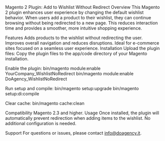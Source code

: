 Magento 2 Plugin: Add to Wishlist Without Redirect
Overview
This Magento 2 plugin enhances user experience by changing the default wishlist behavior. When users add a product to their wishlist, they can continue browsing without being redirected to a new page. This reduces interaction time and provides a smoother, more intuitive shopping experience.

Features
Adds products to the wishlist without redirecting the user.
Improves overall navigation and reduces disruptions.
Ideal for e-commerce sites focused on a seamless user experience.
Installation
Upload the plugin files: Copy the plugin files to the app/code directory of your Magento installation.

Enable the plugin:
bin/magento module:enable YourCompany_WishlistNoRedirect
bin/magento module:enable DoAgency_WishlistNoRedirect

Run setup and compile:
bin/magento setup:upgrade
bin/magento setup:di:compile

Clear cache:
bin/magento cache:clean

Compatibility
Magento 2.3 and higher.
Usage
Once installed, the plugin will automatically prevent redirection when adding items to the wishlist. No additional configuration is needed.

Support
For questions or issues, please contact info@doagency.it.
